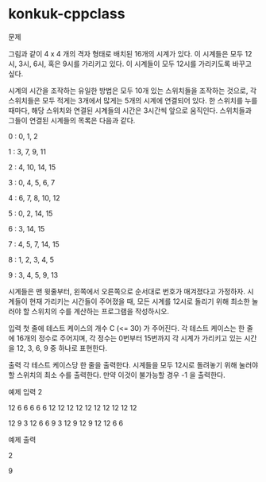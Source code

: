 # konkuk-cppclass
문제

그림과 같이 4 x 4 개의 격자 형태로 배치된 16개의 시계가 있다. 이 시계들은 모두 12시, 3시, 6시, 혹은 9시를 가리키고 있다. 이 시계들이 모두 12시를 가리키도록 바꾸고 싶다.

시계의 시간을 조작하는 유일한 방법은 모두 10개 있는 스위치들을 조작하는 것으로, 각 스위치들은 모두 적게는 3개에서 많게는 5개의 시계에 연결되어 있다. 한 스위치를 누를 때마다, 해당 스위치와 연결된 시계들의 시간은 3시간씩 앞으로 움직인다. 스위치들과 그들이 연결된 시계들의 목록은 다음과 같다.

0 :	0, 1, 2

1	: 3, 7, 9, 11

2	: 4, 10, 14, 15


3	: 0, 4, 5, 6, 7


4	: 6, 7, 8, 10, 12


5	: 0, 2, 14, 15


6	: 3, 14, 15


7	: 4, 5, 7, 14, 15


8	: 1, 2, 3, 4, 5


9	: 3, 4, 5, 9, 13


시계들은 맨 윗줄부터, 왼쪽에서 오른쪽으로 순서대로 번호가 매겨졌다고 가정하자. 시계들이 현재 가리키는 시간들이 주어졌을 때, 모든 시계를 12시로 돌리기 위해 최소한 눌러야 할 스위치의 수를 계산하는 프로그램을 작성하시오.

입력
첫 줄에 테스트 케이스의 개수 C (<= 30) 가 주어진다. 
각 테스트 케이스는 한 줄에 16개의 정수로 주어지며, 각 정수는 0번부터 15번까지 각 시계가 가리키고 있는 시간을 12, 3, 6, 9 중 하나로 표현한다.

출력
각 테스트 케이스당 한 줄을 출력한다. 시계들을 모두 12시로 돌려놓기 위해 눌러야 할 스위치의 최소 수를 출력한다. 만약 이것이 불가능할 경우 -1 을 출력한다.

예제 입력
2

12 6 6 6 6 6 12 12 12 12 12 12 12 12 12 12 

12 9 3 12 6 6 9 3 12 9 12 9 12 12 6 6


예제 출력

2

9
